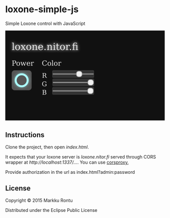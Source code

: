 loxone-simple-js
================

Simple Loxone control with JavaScript

![UI](loxone-simple.png?raw=true)

Instructions
------------

Clone the project, then open *index.html*.

It expects that your loxone server is *loxone.nitor.fi* served through CORS wrapper at *http://localhost:1337/...*.
You can use [corsproxy](https://www.npmjs.com/package/corsproxy),

Provide authorization in the url as index.html?admin:password

License
-------

Copyright © 2015 Markku Rontu

Distributed under the Eclipse Public License
